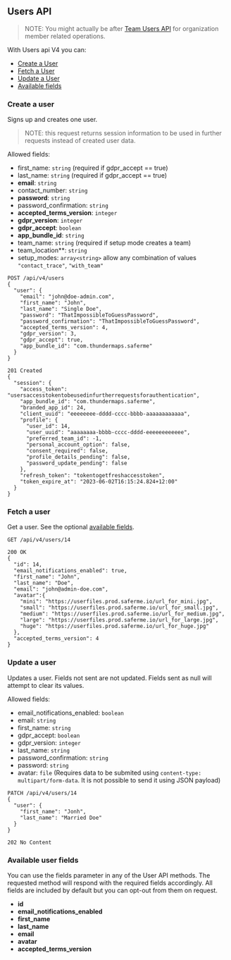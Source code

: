 ## Users API
> NOTE: You might actually be after [Team Users API](team_users.md) for organization member related operations.

With Users api V4 you can:

- [Create a User](#create-a-user)
- [Fetch a User](#fetch-a-user)
- [Update a User](#update-a-user)
- [Available fields](#available-user-fields)


### Create a user
Signs up and creates one user.
> NOTE: this request returns session information to be used in further requests instead of created user data.

Allowed fields:
- first_name: `string` (required if gdpr_accept == true)
- last_name: `string` (required if gdpr_accept == true)
- **email**: `string`
- contact_number: `string`
- **password**: `string`
- password_confirmation: `string`
- **accepted_terms_version**: `integer`
- **gdpr_version**: `integer`
- **gdpr_accept**: `boolean`
- **app_bundle_id**: `string`
- team_name: `string` (required if setup mode creates a team)
- team_location**: `string`
- setup_modes: `array<string>` allow any combination of values `"contact_trace"`, `"with_team"`


```
POST /api/v4/users
{
  "user": {
    "email": "john@doe-admin.com",
    "first_name": "John",
    "last_name": "Single Doe",
    "password": "ThatImpossibleToGuessPassword",
    "password_confirmation": "ThatImpossibleToGuessPassword",
    "accepted_terms_version": 4,
    "gdpr_version": 3,
    "gdpr_accept": true,
    "app_bundle_id": "com.thundermaps.saferme"
  }
}
```

```
201 Created
{
  "session": {
    "access_token": "usersaccesstokentobeusedinfurtherrequestsforauthentication",
    "app_bundle_id": "com.thundermaps.saferme",
    "branded_app_id": 24,
    "client_uuid": "eeeeeeee-dddd-cccc-bbbb-aaaaaaaaaaaa",
    "profile": {
      "user_id": 14,
      "user_uuid": "aaaaaaaa-bbbb-cccc-dddd-eeeeeeeeeeee",
      "preferred_team_id": -1,
      "personal_account_option": false,
      "consent_required": false,
      "profile_details_pending": false,
      "password_update_pending": false
    },
    "refresh_token": "tokentogetfreshaccesstoken",
    "token_expire_at": "2023-06-02T16:15:24.824+12:00"
  }
}
```


### Fetch a user

Get a user. See the optional [available fields](#available-users-fields).
```
GET /api/v4/users/14
```

```
200 OK
{
  "id": 14,
  "email_notifications_enabled": true,
  "first_name": "John",
  "last_name": "Doe",
  "email": "john@admin-doe.com",
  "avatar":{
    "mini": "https://userfiles.prod.saferme.io/url_for_mini.jpg",
    "small": "https://userfiles.prod.saferme.io/url_for_small.jpg",
    "medium": "https://userfiles.prod.saferme.io/url_for_medium.jpg",
    "large": "https://userfiles.prod.saferme.io/url_for_large.jpg",
    "huge": "https://userfiles.prod.saferme.io/url_for_huge.jpg"
  },
  "accepted_terms_version": 4
}

```


### Update a user

Updates a user. Fields not sent are not updated. Fields sent as null will attempt to clear its values.

Allowed fields:
- email_notifications_enabled: `boolean`
- email: `string`
- first_name: `string`
- gdpr_accept: `boolean`
- gdpr_version: `integer`
- last_name: `string`
- password_confirmation: `string`
- password: `string`
- avatar: `file` (Requires data to be submited using `content-type: multipart/form-data`. It is not possible to send it using JSON payload)

```
PATCH /api/v4/users/14
{
  "user": {
    "first_name": "Jonh",
    "last_name": "Married Doe"
  }
}
```

```
202 No Content
```


### Available user fields
You can use the fields parameter in any of the User API methods. The requested
method will respond with the required fields accordingly. All fields are
included by default but you can opt-out from them on request.

- **id**
- **email_notifications_enabled**
- **first_name**
- **last_name**
- **email**
- **avatar**
- **accepted_terms_version**
